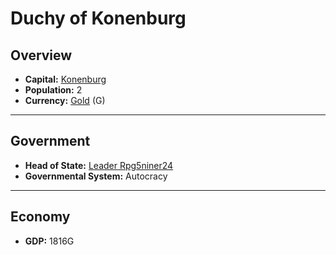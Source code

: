 # Duchy of Konenburg

## Overview

- **Capital:** [Konenburg](Konenburg)
- **Population:** 2
- **Currency:** [Gold](Gold) (G)

---

## Government

- **Head of State:** [Leader Rpg5niner24](Rpg5niner24)
- **Governmental System:** Autocracy

---

## Economy

- **GDP:** <!-- GDP -->1816G